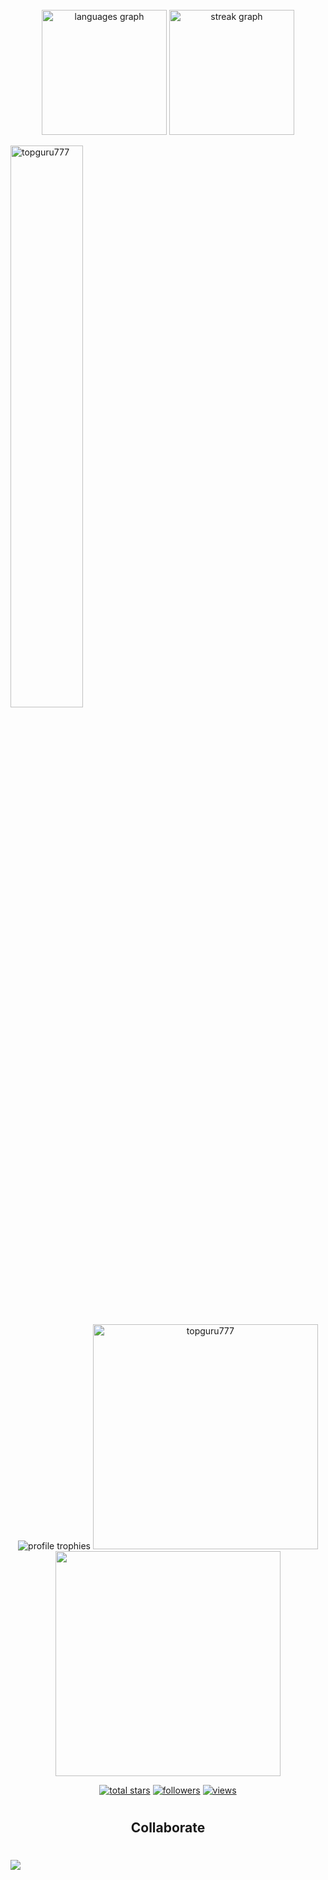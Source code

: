 <!--
**TopGuru777/TopGuru777** is a ✨ _special_ ✨ repository because its `README.md` (this file) appears on your GitHub profile.

Here are some ideas to get you started:

- 🔭 I’m currently working on ...
- 🌱 I’m currently learning ...
- 👯 I’m looking to collaborate on ...
- 🤔 I’m looking for help with ...
- 💬 Ask me about ...
- 📫 How to reach me: ...
- 😄 Pronouns: ...
- ⚡ Fun fact: ...
-->
<br clear="both">

<div align="center">
  <img src="https://github-readme-stats.vercel.app/api/top-langs?username=topguru777&locale=en&hide_title=false&layout=compact&count_private=true&card_width=320&langs_count=10&theme=synthwave&hide_border=false&order=2&show_icons=true" height="200" alt="languages graph"  />
  <img src="https://streak-stats.demolab.com?user=topguru777&locale=en&mode=daily&theme=dracula&hide_border=false&border_radius=5&count_private=true&order=3" height="200" alt="streak graph"  />
</div>

<img src="https://github-readme-stats.vercel.app/api?username=topguru777&show_icons=true&locale=en&bg_color=0d1117&text_color=ffffff&repo=convoychat"
    alt="topguru777" width="48%"/>
<p align="center">
<img src="https://github-profile-trophy.vercel.app/?username=topguru777&row=1&column=6&margin-h=8&theme=algolia&count_private=true&margin-w=10&no-frame=true" alt="profile trophies" />
<img width=360 src="https://github-readme-streak-stats.herokuapp.com/?user=topguru777&theme=algolia" alt="topguru777" />
<img width=360 src="https://github-readme-stats.vercel.app/api/top-langs/?username=topguru777&hide_title=true&layout=compact&count_private=true&langs_count=8&theme=highcontrast" />
</p>
<p align="center">
  <a href="https://github.com/topguru777?tab=repositories&sort=stargazers">
    <img alt="total stars" title="Total stars on GitHub" src="https://custom-icon-badges.herokuapp.com/badge/dynamic/json?logo=star&color=55960c&labelColor=488207&label=Stars&style=for-the-badge&query=%24.stars&url=https://api.github-star-counter.workers.dev/user/topguru777"/></a>
  <a href="https://github.com/topguru777?tab=followers">
    <img alt="followers" title="Follow me on Github" src="https://custom-icon-badges.herokuapp.com/github/followers/topguru777?color=236ad3&labelColor=1155ba&style=for-the-badge&logo=person-add&label=Follow&logoColor=white"/></a>
  <a href="https://github.com/topguru777">
    <img alt="views" title="GitHub profile views" src="https://shields-io-visitor-counter.herokuapp.com/badge?page=topguru777&style=for-the-badge&logo=GitHub"/></a>
</p>


<!--
###

# <h2 align="center">Languages</h2>

# <div align="center">
#  <img src="https://skillicons.dev/icons?i=cs,cpp,java,css,sass,html,js,ts,php,py,swift,kotlin,dart,qt&perline=7" />
# </div>

###

###

# <h2 align="center">Frameworks and Libraries</h2>

###

# <div align="center">
#  <img src="https://skillicons.dev/icons?i=angular,dotnet,react,redux,nextjs,laravel,vue,jest,bootstrap,tailwind,django,babel,jquery&perline=7"/>
# </div>

###

# <h2 align="center">Services</h2>

# <div align="center">
#  <img src="https://skillicons.dev/icons?i=aws,azure,firebase,nginx,docker,fastapi,heroku&perline=7" />
# </div>

###

# <h2 align="center">Databases</h2>

# <div align="center">
#  <img src="https://skillicons.dev/icons?i=mysql,mongodb,postgres,redis,sqlite,rabbitmq,supabase,scala&perline=7" />
# </div>

###

# <h2 align="center">Development Tools</h2>

# <div align="center">
#  <img src="https://skillicons.dev/icons?i=atom,idea,postman,vim,visualstudio,vscode&perline=7" />
# </div>

###

-->

# <h2 align="center">Collaborate</h2>

# <div align="center">
#  <img src="https://skillicons.dev/icons?i=git,github,gitlab,githubactions,stackoverflow&perline=7" />
# </div>

###
